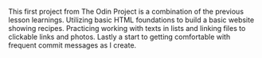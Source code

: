 This first project from The Odin Project is a combination of the previous lesson learnings. 
Utilizing basic HTML foundations to build a basic website showing recipes. 
Practicing working with texts in lists and linking files to clickable links and photos.
Lastly a start to getting comfortable with frequent commit messages as I create. 